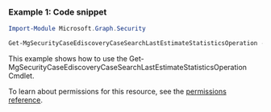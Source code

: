 ### Example 1: Code snippet

```powershellImport-Module Microsoft.Graph.Security

Get-MgSecurityCaseEdiscoveryCaseSearchLastEstimateStatisticsOperation -EdiscoveryCaseId $ediscoveryCaseId -EdiscoverySearchId $ediscoverySearchId
```
This example shows how to use the Get-MgSecurityCaseEdiscoveryCaseSearchLastEstimateStatisticsOperation Cmdlet.
To learn about permissions for this resource, see the [permissions reference](/graph/permissions-reference).

